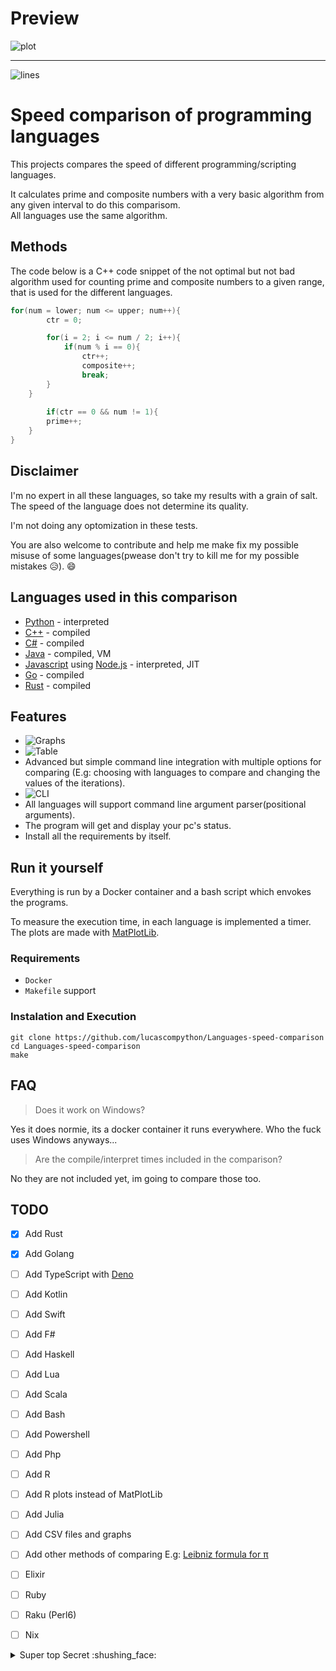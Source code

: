 # Preview
![plot](https://raw.github.com/niklas-heer/speed-comparison/master/.github/plot_v1.4.png "Speed comparison of programming languages")

---
![lines](https://img.shields.io/tokei/lines/github/lucascompython/Languages-speed-comparison)
# Speed comparison of programming languages 

This projects compares the speed of different programming/scripting languages.

It calculates prime and composite numbers with a very basic algorithm from any given interval to do this comparisom.<br>
All languages use the same algorithm.
<!-- and it uses an implementation of the [Leibniz formula for π](https://en.wikipedia.org/wiki/Leibniz_formula_for_%CF%80) to do the comparison. -->


<!-- Here is a video which explains how it works: [Calculating π by hand](https://www.youtube.com/watch?v=HrRMnzANHHs) -->





## Methods
The code below is a C++ code snippet of the not optimal but not bad algorithm used for counting prime and composite numbers to a given range, that is used for the different languages.

```c++
for(num = lower; num <= upper; num++){
        ctr = 0;

        for(i = 2; i <= num / 2; i++){
            if(num % i == 0){
                ctr++;
                composite++;
                break;
        }
    }
    
        if(ctr == 0 && num != 1){
        prime++;
    }
} 
```



## Disclaimer

I'm no expert in all these languages, so take my results with a grain of salt.<br>
The speed of the language does not determine its quality.
<!-- Also the findings just show how good the languages can handle floating point operations, which is only one aspect of a programming language. -->
I'm not doing any optomization in these tests.

You are also welcome to contribute and help me make fix my possible misuse of some languages(pwease don't try to kill me for my possible mistakes :disappointed_relieved:). :smile:
## Languages used in this comparison


- [Python](https://www.python.org/) - interpreted
- [C++](https://isocpp.org/) - compiled
- [C#](https://docs.microsoft.com/en-us/dotnet/csharp/) - compiled
- [Java](http://www.oracle.com/technetwork/java/index.html) - compiled, VM
- [Javascript](https://www.ecma-international.org/publications/standards/Ecma-402.htm) using [Node.js](https://nodejs.org/) - interpreted, JIT
- [Go](https://golang.org/) - compiled
- [Rust](https://www.rust-lang.org/) - compiled


## Features

- ![Graphs](http://imagem.com)
- ![Table](https://imagem.com)
- Advanced but simple command line integration with multiple options for comparing (E.g: choosing with languages to compare and changing the values of the iterations).
- ![CLI](https://imagem.com)
- All languages will support command line argument parser(positional arguments).
- The program will get and display your pc's status.
- Install all the requirements by itself.

<!-- ## Results
asdd -->
## Run it yourself

Everything is run by a Docker container and a bash script which envokes the programs.

To measure the execution time, in each language is implemented a timer.
The plots are made with [MatPlotLib](https://matplotlib.org).

### Requirements

- `Docker`
- `Makefile` support

### Instalation and Execution

    git clone https://github.com/lucascompython/Languages-speed-comparison
    cd Languages-speed-comparison
    make

## FAQ

> Does it work on Windows?

Yes it does normie, its a docker container it runs everywhere. Who the fuck uses Windows anyways...

> Are the compile/interpret times included in the comparison?

No they are not included yet, im going to compare those too.

## TODO


- [x] Add Rust
- [x] Add Golang
- [ ] Add TypeScript with [Deno](https://deno.land)
- [ ] Add Kotlin
- [ ] Add Swift
- [ ] Add F#
- [ ] Add Haskell
- [ ] Add Lua
- [ ] Add Scala
- [ ] Add Bash
- [ ] Add Powershell
- [ ] Add Php
- [ ] Add R
- [ ] Add R plots instead of MatPlotLib
- [ ] Add Julia
- [ ] Add CSV files and graphs
- [ ] Add other methods of comparing E.g: [Leibniz formula for π](https://en.wikipedia.org/wiki/Leibniz_formula_for_%CF%80)
- [ ] Elixir
- [ ] Ruby
- [ ] Raku (Perl6)
- [ ] Nix


<details>
  <summary>Super top Secret :shushing_face:</summary>
  
<!--START_SECTION:activity-->
1. **Most** languages are good, use whatever you want.
2. Execpt HTML
3. Fuck HTML
<!--END_SECTION:activity-->

</details>

<!-- - [ ] Add [Php 5.6](https://aur.archlinux.org/packages/php56/)
- [ ] Add phpv8js
- [ ] Add python2
- [ ] Add Smalltalk
- [ ] Add C#
- [ ] Add Raku (Perl6)
- [ ] Add Kotlin
- [ ] Add Haskell
- [ ] Add Elixir
- [ ] Add Lisp
- [ ] Add Ada
- [ ] Add COBOL -->
<!-- 
## Thanks

This projects takes inspiration from [Thomas](https://www.thomaschristlieb.de) who did a similar comparison [on his blog](https://www.thomaschristlieb.de/performance-vergleich-zwischen-verschiedenen-programmiersprachen-und-systemen/). -->